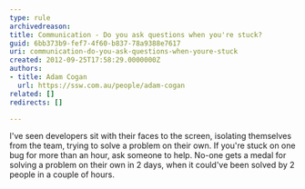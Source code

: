 ```yaml
---
type: rule
archivedreason: 
title: Communication - Do you ask questions when you're stuck?
guid: 6bb373b9-fef7-4f60-b837-78a9388e7617
uri: communication-do-you-ask-questions-when-youre-stuck
created: 2012-09-25T17:58:29.0000000Z
authors:
- title: Adam Cogan
  url: https://ssw.com.au/people/adam-cogan
related: []
redirects: []

---
```



 <p>
                    I've seen developers sit with their faces to the screen, isolating themselves from
                    the team, trying to solve a problem on their own. If you're stuck on one bug for
                    more than an hour, ask someone to help. No-one gets a medal for solving a problem
                    on their own in 2 days, when it could've been solved by 2 people in a couple of
                    hours.
                </p>
<br><excerpt class='endintro'></excerpt><br>



